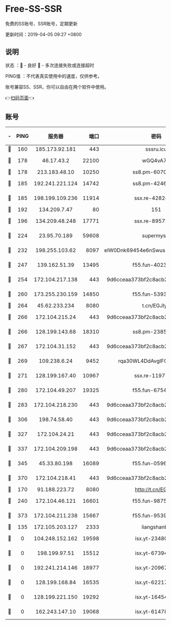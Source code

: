 # Free-SS-SSR

免费的SS账号、SSR账号，定期更新

更新时间：2019-04-05 09:27 +0800

## 说明

状态     ：🙂 - 良好 🙁 - 多次连接失败或连接超时

PING值   ：不代表真实使用中的速度，仅供参考。

账号兼容SS、SSR，你可以自由在两个软件中使用。

👉[扫码页面](https://liesauer.github.io/Free-SS-SSR/)👈

## 账号

|-|PING|服务器|端口|密码|加密方式|区域|
|:----:|:----:|:-----:|-----:|:----:|:----:|:----:|
|🙂|160|185.173.92.181|443|sssru.icu|rc4-md5|RU|
|🙂|178|46.17.43.2|22100|wGQ4vA7D|aes-256-gcm|RU|
|🙂|178|213.183.48.10|10250|ss8.pm-60707476|rc4-md5|RU|
|🙂|185|192.241.221.124|14742|ss8.pm-42467261|aes-256-cfb|US|
|🙂|185|198.199.109.236|11914|ssx.re-42824797|aes-256-cfb|US|
|🙂|192|134.209.7.47|80|151|chacha20|US|
|🙂|196|134.209.48.248|17771|ssx.re-89572138|aes-256-cfb|US|
|🙂|224|23.95.70.189|59608|supermyssr|chacha20-ietf|US|
|🙂|232|198.255.103.62|8097|eIW0Dnk69454e6nSwuspv9DmS201tQ0D|aes-256-cfb|US|
|🙂|247|139.162.51.39|13495|f55.fun-40234705|aes-256-cfb|SG|
|🙂|254|172.104.217.138|443|9d6cceaa373bf2c8acb22e60b6a58be6|aes-256-cfb|US|
|🙂|260|173.255.230.159|14850|f55.fun-53932757|aes-256-cfb|US|
|🙂|264|45.62.233.234|8080|t.cn/EGJIyrl|rc4-md5|CA|
|🙂|266|172.104.215.24|443|9d6cceaa373bf2c8acb22e60b6a58be6|aes-256-cfb|US|
|🙂|266|128.199.143.68|18310|ss8.pm-23855418|aes-256-cfb|SG|
|🙂|267|172.104.31.152|443|9d6cceaa373bf2c8acb22e60b6a58be6|aes-256-cfb|US|
|🙂|269|109.238.6.24|9452|rqa30WL4DdAvgIFG6Fs3znzTa|aes-256-cfb|FR|
|🙂|271|128.199.167.40|10967|ssx.re-11977047|aes-256-cfb|SG|
|🙂|280|172.104.49.207|19325|f55.fun-67542122|aes-256-cfb|SG|
|🙂|283|172.104.218.230|443|9d6cceaa373bf2c8acb22e60b6a58be6|aes-256-cfb|US|
|🙂|306|198.74.58.40|443|9d6cceaa373bf2c8acb22e60b6a58be6|aes-256-cfb|US|
|🙂|327|172.104.24.21|443|9d6cceaa373bf2c8acb22e60b6a58be6|aes-256-cfb|US|
|🙂|337|172.104.209.198|443|9d6cceaa373bf2c8acb22e60b6a58be6|aes-256-cfb|US|
|🙂|345|45.33.80.198|16089|f55.fun-05960276|aes-256-cfb|US|
|🙂|370|172.104.218.41|443|9d6cceaa373bf2c8acb22e60b6a58be6|aes-256-cfb|US|
|🙂|170|91.188.223.72|8080|http://t.cn/EGJIyrl|rc4-md5|RU|
|🙂|240|172.104.46.121|16601|f55.fun-98755014|aes-256-cfb|SG|
|🙂|373|172.104.211.238|15667|f55.fun-95394405|aes-256-cfb|US|
|🙁|135|172.105.203.127|2333|liangshanbo|chacha20|JP|
|🙁|0|104.248.152.162|19598|isx.yt-23480328|aes-256-cfb|SG|
|🙁|0|198.199.97.51|15512|isx.yt-67394255|aes-256-cfb|US|
|🙁|0|192.241.214.146|18977|isx.yt-20967383|aes-256-cfb|US|
|🙁|0|128.199.168.84|16535|isx.yt-62217895|aes-256-cfb|SG|
|🙁|0|128.199.221.150|19292|isx.yt-16454453|aes-256-cfb|SG|
|🙁|0|162.243.147.10|19068|isx.yt-61478887|aes-256-cfb|US|
